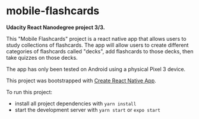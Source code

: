 # mobile-flashcards

**Udacity React Nanodegree project 3/3.**

This "Mobile Flashcards" project is a react native app that allows users to study collections of flashcards. The app will allow users to create different categories of flashcards called "decks", add flashcards to those decks, then take quizzes on those decks.

The app has only been tested on Android using a physical Pixel 3 device.

This project was bootstrapped with [Create React Native App](https://github.com/expo/create-react-native-app).

To run this project:

- install all project dependencies with `yarn install`
- start the development server with `yarn start` or `expo start`
